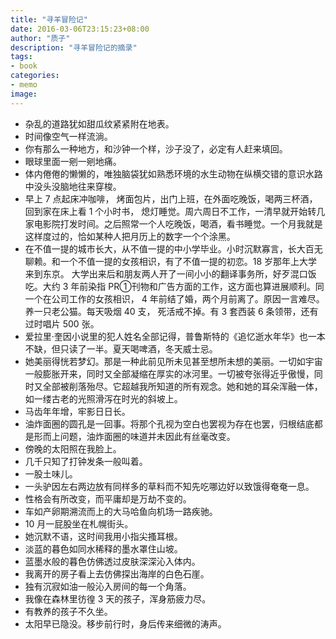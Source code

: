 ```yaml
---
title: "寻羊冒险记"
date: 2016-03-06T23:15:23+08:00
author: "质子"
description: "寻羊冒险记的摘录"
tags:
- book
categories:
- memo
image:
---
```


- 杂乱的道路犹如甜瓜纹紧紧附在地表。
- 时间像空气一样流淌。
- 你有那么一种地方，和沙钟一个样，沙子没了，必定有人赶来填回。
- 眼球里面一剜一剜地痛。
- 体内倦倦的懒懒的，唯独脑袋犹如熟悉环境的水生动物在纵横交错的意识水路中没头没脑地往来穿梭。
- 早上 7 点起床冲咖啡， 烤面包片，出门上班，在外面吃晚饭，喝两三杯酒，回到家在床上看 1 个小时书， 熄灯睡觉。周六周日不工作，一清早就开始转几家电影院打发时间。之后照常一个人吃晚饭，喝酒，看书睡觉。一个月我就是这样度过的，恰如某种人把月历上的数字一个个涂黑。
- 在不值一提的城市长大，从不值一提的中小学毕业。小时沉默寡言，长大百无聊赖。和一个不值一提的女孩相识，有了不值一提的初恋。18 岁那年上大学来到东京。 大学出来后和朋友两人开了一间小小的翻译事务所，好歹混口饭吃。大约 3 年前染指 PR①刊物和广告方面的工作，这方面也算进展顺利。同一个在公司工作的女孩相识， 4 年前结了婚，两个月前离了。原因一言难尽。养一只老公猫。每天吸烟 40 支， 死活戒不掉。有 3 套西装 6 条领带，还有过时唱片 500 张。
- 爱拉里·奎因小说里的犯人姓名全部记得，普鲁斯特的《追忆逝水年华》也一本不缺，但只读了一半。夏天喝啤酒，冬天威士忌。
- 她美丽得恍若梦幻。那是一种此前见所未见甚至想所未想的美丽。一切如宇宙一般膨胀开来，同时又全部凝缩在厚实的冰河里。一切被夸张得近乎傲慢，同时又全部被削落殆尽。它超越我所知道的所有观念。她和她的耳朵浑融一体，如一缕古老的光照滑泻在时光的斜坡上。
- 马齿年年增，牢影日日长。
- 油炸面圈的圆孔是一回事。将那个孔视为空白也罢视为存在也罢，归根结底都是形而上问题，油炸面圈的味道并未因此有丝毫改变。
- 傍晚的太阳照在我脸上。
- 几千只知了打钟发条一般叫着。
- 一股土味儿。
- 一头驴因左右两边放有同样多的草料而不知先吃哪边好以致饿得奄奄一息。
- 性格会有所改变，而平庸却是万劫不变的。
- 车如产卵期溯流而上的大马哈鱼向机场一路疾驰。
- 10 月一屁股坐在札幌街头。
- 她沉默不语，这时间我用小指尖搔耳根。
- 淡蓝的暮色如同水稀释的墨水罩住山坡。
- 蓝墨水般的暮色仿佛透过皮肤深深沁入体内。
- 我离开的房子看上去仿佛探出海岸的白色石崖。
- 独有沉寂如油一般沁入房间的每一个角落。
- 我像在森林里彷徨 3 天的孩子，浑身筋疲力尽。
- 有教养的孩子不久坐。
- 太阳早已隐没。移步前行时，身后传来细微的涛声。
